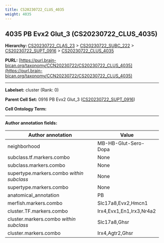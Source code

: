 ```yaml
---
title: CS20230722_CLUS_4035
weight: 4035
---
```

## 4035 PB Evx2 Glut_3 (CS20230722_CLUS_4035)
<b>Hierarchy: </b>
[CS20230722_CLAS_23](../CS20230722_CLAS_23) >
[CS20230722_SUBC_222](../CS20230722_SUBC_222) >
[CS20230722_SUPT_0916](../CS20230722_SUPT_0916) >
[CS20230722_CLUS_4035](../CS20230722_CLUS_4035)

**PURL:** [https://purl.brain-bican.org/taxonomy/CCN20230722/CS20230722_CLUS_4035](https://purl.brain-bican.org/taxonomy/CCN20230722/CS20230722_CLUS_4035)

---


**Labelset:** cluster (Rank: 0)

**Parent Cell Set:** 0916 PB Evx2 Glut_3 ([CS20230722_SUPT_0916](../CS20230722_SUPT_0916))



**Cell Ontology Term:** 

[MARKER GENES.]: #


---

[TRANSFERRED ANNOTATIONS.]: #


[AUTHOR ANNOTATION FIELDS.]: #


**Author annotation fields:**

| Author annotation | Value |
|-------------------|-------|
|neighborhood|MB-HB-Glut-Sero-Dopa|
|subclass.tf.markers.combo|None|
|subclass.markers.combo|None|
|supertype.markers.combo _within subclass_|None|
|supertype.markers.combo|None|
|anatomical_annotation|PB|
|merfish.markers.combo|Slc17a8,Evx2,Hmcn1|
|cluster.TF.markers.combo|Irx4,Evx1,En1,Irx3,Nr4a2|
|cluster.markers.combo _within subclass_|Slc17a8,Ghsr|
|cluster.markers.combo|Irx4,Agtr2,Ghsr|
